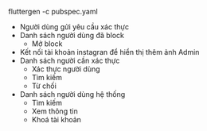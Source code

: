  fluttergen -c pubspec.yaml 

- Người dùng gửi yêu cầu xác thực
- Danh sách người dùng đã block
    - Mở block
- Kết nối tài khoản instagran để hiển thị thêm ảnh
 Admin
- Danh sách người cần xác thực
    - Xác thực người dùng
    - Tìm kiếm
    - Từ chối
- Danh sách người dùng hệ thống
    - Tìm kiếm
    - Xem thông tin
    - Khoá tài khoản